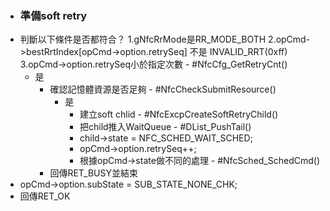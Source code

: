 - ### 準備soft retry
- 判斷以下條件是否都符合？
  1.gNfcRrMode是RR_MODE_BOTH
  2.opCmd->bestRrtIndex[opCmd->option.retrySeq] 不是 INVALID_RRT(0xff)
  3.opCmd->option.retrySeq小於指定次數 - #NfcCfg_GetRetryCnt()
	- 是
		- 確認記憶體資源是否足夠 - #NfcCheckSubmitResource()
			- 是
				- 建立soft chlid - #NfcExcpCreateSoftRetryChild()
				- 把child推入WaitQueue - #DList_PushTail()
				- child->state = NFC_SCHED_WAIT_SCHED;
				- opCmd->option.retrySeq++;
				- 根據opCmd->state做不同的處理 - #NfcSched_SchedCmd()
		- 回傳RET_BUSY並結束
- opCmd->option.subState = SUB_STATE_NONE_CHK;
- 回傳RET_OK